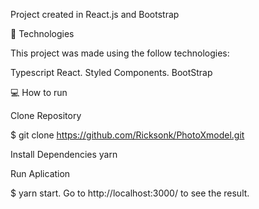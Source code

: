 Project created in React.js and Bootstrap

🚀 Technologies

This project was made using the follow technologies:

Typescript
React.
Styled Components.
BootStrap

💻 How to run

Clone Repository

$ git clone https://github.com/Ricksonk/PhotoXmodel.git

Install Dependencies yarn

Run Aplication

$ yarn start. Go to http://localhost:3000/ to see the result.
